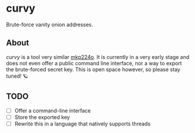 # curvy

Brute-force vanity onion addresses.

## About

*curvy* is a tool very similar [mkp224o](https://github.com/cathugger/mkp224o).
It is currently in a very early stage and does not even offer a public
command line interface, nor a way to export the brute-forced secret key.
This is open space however, so please stay tuned! 🪐

## TODO

* [ ] Offer a command-line interface
* [ ] Store the exported key
* [ ] Rewrite this in a language that natively supports threads
